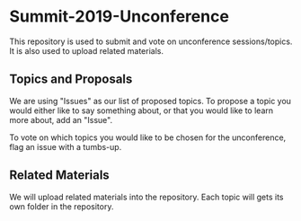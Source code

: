 # Summit-2019-Unconference
This repository is used to submit and vote on unconference sessions/topics. It is also used to upload related materials.

## Topics and Proposals

We are using "Issues" as our list of proposed topics. To propose a topic you would either like to say something about, or that you would like to learn more about, add an "Issue". 

To vote on which topics you would like to be chosen for the unconference, flag an issue with a tumbs-up.

## Related Materials

We will upload related materials into the repository. Each topic will gets its own folder in the repository.

